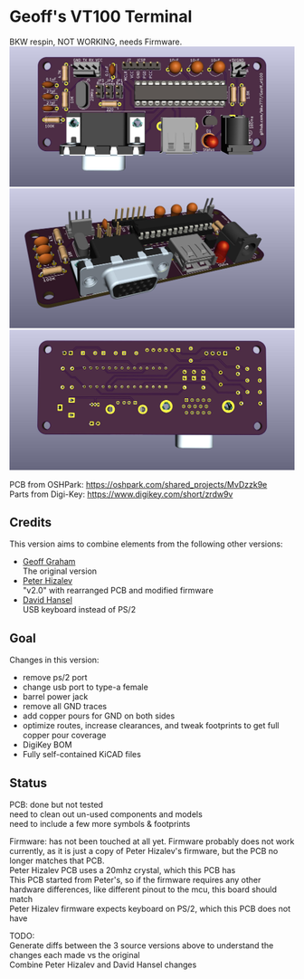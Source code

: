 # Geoff's VT100 Terminal  
BKW respin, NOT WORKING, needs Firmware.  
![](Geoff_vt100_1.jpg)  
![](Geoff_vt100_2.jpg)  
![](Geoff_vt100_3.jpg)

PCB from OSHPark: <https://oshpark.com/shared_projects/MvDzzk9e>  
Parts from Digi-Key: <https://www.digikey.com/short/zrdw9v>

## Credits  
This version aims to combine elements from the following other versions:  

* [Geoff Graham](https://geoffg.net/terminal.html)  
 The original version  
* [Peter Hizalev](https://github.com/petrohi/terminal)  
 "v2.0" with rearranged PCB and modified firmware  
* [David Hansel](https://github.com/dhansel/TerminalUSB)   
 USB keyboard instead of PS/2  

## Goal  
Changes in this version:
 - remove ps/2 port
 - change usb port to type-a female
 - barrel power jack
 - remove all GND traces
 - add copper pours for GND on both sides
 - optimize routes, increase clearances, and tweak footprints to get full copper pour coverage  
 - DigiKey BOM  
 - Fully self-contained KiCAD files  

## Status  
 PCB: done but not tested  
  need to clean out un-used components and models  
  need to include a few more symbols & footprints  

 Firmware: has not been touched at all yet. Firmware probably does not work currently, as it is just a copy of Peter Hizalev's firmware, but the PCB no longer matches that PCB.  
  Peter Hizalev PCB uses a 20mhz crystal, which this PCB has  
  This PCB started from Peter's, so if the firmware requires any other hardware differences, like different pinout to the mcu, this board should match  
  Peter Hizalev firmware expects keyboard on PS/2, which this PCB does not have  

 TODO:  
  Generate diffs between the 3 source versions above to understand the changes each made vs the original  
  Combine Peter Hizalev and David Hansel changes  
 
